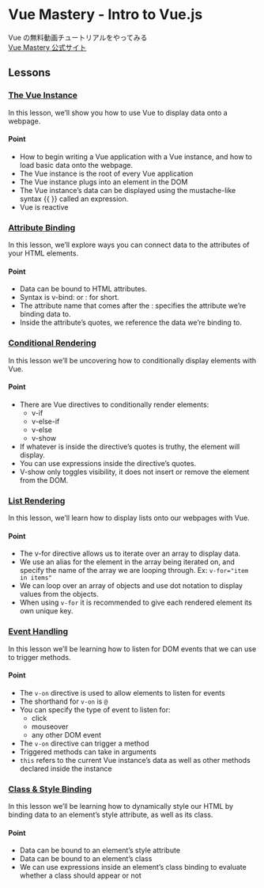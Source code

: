 # Vue Mastery - Intro to Vue.js
Vue の無料動画チュートリアルをやってみる  
[Vue Mastery 公式サイト](https://www.vuemastery.com/)

## Lessons
### [The Vue Instance](https://www.vuemastery.com/courses/intro-to-vue-js/vue-instance)
In this lesson, we’ll show you how to use Vue to display data onto a webpage.
#### Point
- How to begin writing a Vue application with a Vue instance, and how to load basic data onto the webpage.
- The Vue instance is the root of every Vue application
- The Vue instance plugs into an element in the DOM
- The Vue instance’s data can be displayed using the mustache-like syntax {{ }} called an expression.
- Vue is reactive

### [Attribute Binding](https://www.vuemastery.com/courses/intro-to-vue-js/attribute-binding)
In this lesson, we’ll explore ways you can connect data to the attributes of your HTML elements.
#### Point
- Data can be bound to HTML attributes.
- Syntax is v-bind: or : for short.
- The attribute name that comes after the : specifies the attribute we’re binding data to.
- Inside the attribute’s quotes, we reference the data we’re binding to.

### [Conditional Rendering](https://www.vuemastery.com/courses/intro-to-vue-js/conditional-rendering)
In this lesson we’ll be uncovering how to conditionally display elements with Vue.
#### Point
- There are Vue directives to conditionally render  elements:
  - v-if
  - v-else-if
  - v-else
  - v-show
- If whatever is inside the directive’s quotes is truthy, the element will display.
- You can use expressions inside the directive’s quotes.
- V-show only toggles visibility, it does not insert or remove the element from the DOM.

### [List Rendering](https://www.vuemastery.com/courses/intro-to-vue-js/list-rendering)
In this lesson, we’ll learn how to display lists onto our webpages with Vue.
#### Point
- The v-for directive allows us to iterate over an array to display data.
- We use an alias for the element in the array being iterated on, and specify the name of the array we are looping through. Ex: `v-for="item in items"`
- We can loop over an array of objects and use dot notation to display values from the objects.
- When using `v-for` it is recommended to give each rendered element its own unique key.

### [Event Handling](https://www.vuemastery.com/courses/intro-to-vue-js/event-handling)
In this lesson we’ll be learning how to listen for DOM events that we can use to trigger methods.
#### Point
- The `v-on` directive is used to allow elements to listen for events
- The shorthand for `v-on` is `@`
- You can specify the type of event to listen for:
  - click
  - mouseover
  - any other DOM event
- The `v-on` directive can trigger a method
- Triggered methods can take in arguments
- `this` refers to the current Vue instance’s data as well as other methods declared inside the instance

### [Class & Style Binding](https://www.vuemastery.com/courses/intro-to-vue-js/class-&-style-binding)
In this lesson we’ll be learning how to dynamically style our HTML by binding data to an element’s style attribute, as well as its class.
#### Point
- Data can be bound to an element’s style attribute
- Data can be bound to an element’s class
- We can use expressions inside an element’s class binding to evaluate whether a class should appear or not
